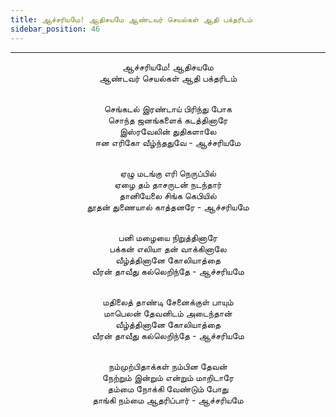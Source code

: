 ```yaml
---
title: ஆச்சரியமே! ஆதிசயமே ஆண்டவர் செயல்கள் ஆதி பக்தரிடம்
sidebar_position: 46
---
```


---
<center>
ஆச்சரியமே! ஆதிசயமே<br/>
ஆண்டவர் செயல்கள் ஆதி பக்தரிடம்<br/><br/>

செங்கடல் இரண்டாய் பிரிந்து போக<br/>
சொந்த ஜனங்களைக் கடத்தினாரே<br/>
இஸ்ரவேலின் துதிகளாலே<br/>
ஈன எரிகோ வீழ்ந்ததுவே                - ஆச்சரியமே<br/><br/>

ஏழு மடங்கு எரி நெருப்பில்<br/>
ஏழை தம் தாசருடன் நடந்தார்<br/>
தானியேலை சிங்க கெபியில்<br/>
தூதன் துணையால் காத்தனரே            - ஆச்சரியமே<br/><br/>

பனி மழையை நிறுத்தினாரே<br/>
பக்கன் எலியா தன் வாக்கினாலே<br/>
வீழ்த்தினானே கோலியாத்தை<br/>
வீரன் தாவீது கல்லெறிந்தே                - ஆச்சரியமே<br/><br/>

மதிலைத் தாண்டி சேனைக்குள் பாயும்<br/>
மாபெலன் தேவனிடம் அடைந்தான்<br/>
வீழ்த்தினானே கோலியாத்தை<br/>
வீரன் தாவீது கல்லெறிந்தே                - ஆச்சரியமே<br/><br/>

நம்முற்பிதாக்கள் நம்பின தேவன்<br/>
நேற்றும் இன்றும் என்றும் மாறிடாரே<br/>
தம்மை நோக்கி வேண்டும் போது<br/>
தாங்கி நம்மை ஆதரிப்பார்                - ஆச்சரியமே
</center>